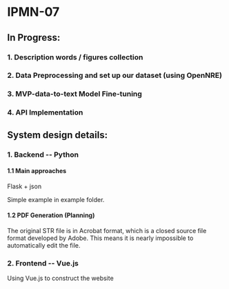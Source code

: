 # IPMN-07

## In Progress:
### 1. Description words / figures collection
### 2. Data Preprocessing and set up our dataset (using OpenNRE)
### 3. MVP-data-to-text Model Fine-tuning
### 4. API Implementation

## System design details:
### 1. Backend -- Python
#### 1.1 Main approaches
Flask + json

Simple example in example folder.

#### 1.2 PDF Generation (Planning)
The original STR file is in Acrobat format, which is a 
closed source file format developed by Adobe. This means
it is nearly impossible to automatically edit the file.

### 2. Frontend -- Vue.js
Using Vue.js to construct the website
